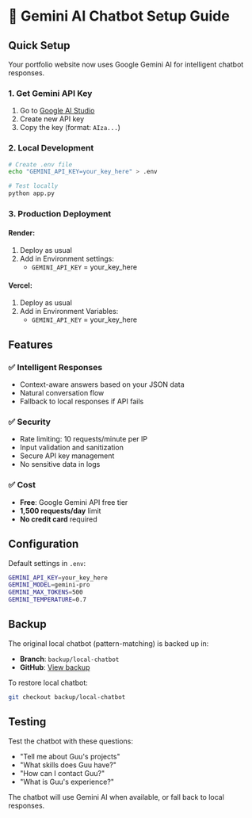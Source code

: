 # 🤖 Gemini AI Chatbot Setup Guide

## Quick Setup

Your portfolio website now uses Google Gemini AI for intelligent chatbot responses.

### 1. Get Gemini API Key
1. Go to [Google AI Studio](https://makersuite.google.com/app/apikey)
2. Create new API key
3. Copy the key (format: `AIza...`)

### 2. Local Development
```bash
# Create .env file
echo "GEMINI_API_KEY=your_key_here" > .env

# Test locally
python app.py
```

### 3. Production Deployment

#### Render:
1. Deploy as usual
2. Add in Environment settings:
   - `GEMINI_API_KEY` = your_key_here

#### Vercel:
1. Deploy as usual  
2. Add in Environment Variables:
   - `GEMINI_API_KEY` = your_key_here

## Features

### ✅ Intelligent Responses
- Context-aware answers based on your JSON data
- Natural conversation flow
- Fallback to local responses if API fails

### ✅ Security
- Rate limiting: 10 requests/minute per IP
- Input validation and sanitization
- Secure API key management
- No sensitive data in logs

### ✅ Cost
- **Free**: Google Gemini API free tier
- **1,500 requests/day** limit
- **No credit card** required

## Configuration

Default settings in `.env`:
```bash
GEMINI_API_KEY=your_key_here
GEMINI_MODEL=gemini-pro
GEMINI_MAX_TOKENS=500
GEMINI_TEMPERATURE=0.7
```

## Backup

The original local chatbot (pattern-matching) is backed up in:
- **Branch**: `backup/local-chatbot`
- **GitHub**: [View backup](https://github.com/Guu-2/portfolio-website/tree/backup/local-chatbot)

To restore local chatbot:
```bash
git checkout backup/local-chatbot
```

## Testing

Test the chatbot with these questions:
- "Tell me about Guu's projects"
- "What skills does Guu have?"
- "How can I contact Guu?"
- "What is Guu's experience?"

The chatbot will use Gemini AI when available, or fall back to local responses.